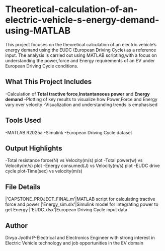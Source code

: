 # Theoretical-calculation-of-an-electric-vehicle-s-energy-demand-using-MATLAB
This project focuses on the theoretical calculation of an electric vehicle’s energy demand using the EUDC (European Driving Cycle) as a reference input. The analysis is carried out using MATLAB scripting,with a focus on understanding the power,force and Energy requirements of an EV under European Driving Cycle conditions.
## What This Project Includes
-Calculation of **Total tractive force**,**Instantaneous power** and **Energy demand**
-Plotting of key results to visualize how Power,Force and Energy vary over velocity 
-Visualization and understanding trends is emphasised
## Tools Used
-MATLAB R2025a
-Simulink
-European Driving Cycle dataset
## Output Highlights
-Total resistance force(N) vs Velocity(m/s) plot
-Total power(w) vs Velocity(m/s) plot
-Energy consumed(J) vs Velocity(m/s) plot
-EUDC drive cycle plot-Time(sec) vs velocity(m/s)
## File Details
|'CAPSTONE_PROJECT_FINAL.m'|MATLAB script for calculating tractive force and power
|'Energy_sim.slx'|Simulink model for integrating power to get Energy
|'EUDC.xlsx'|European Driving Cycle input data
## Author
Divya Jyothi P-Electrical and Electronics Engineer with strong interest in Electric Vehicle technology and job opportunities in the EV domain



